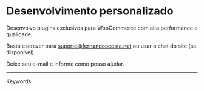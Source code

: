 # Desenvolvimento personalizado

Desenvolvo plugins exclusivos para WooCommerce com alta performance e qualidade.

Basta escrever para suporte@fernandoacosta.net ou usar o chat do site (se disponível).

Deixe seu e-mail e informe como posso ajudar.

___

Keywords: